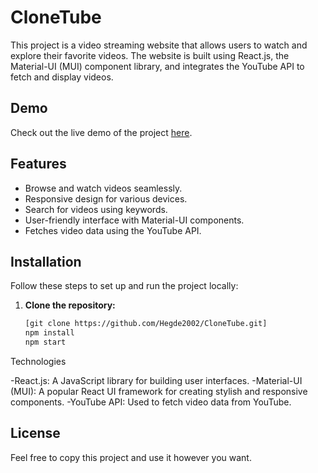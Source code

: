 # CloneTube

This project is a video streaming website that allows users to watch and explore their favorite videos. The website is built using React.js, the Material-UI (MUI) component library, and integrates the YouTube API to fetch and display videos.


## Demo

Check out the live demo of the project [here](https://clonetube13.netlify.app).

## Features

- Browse and watch videos seamlessly.
- Responsive design for various devices.
- Search for videos using keywords.
- User-friendly interface with Material-UI components.
- Fetches video data using the YouTube API.

## Installation

Follow these steps to set up and run the project locally:

1. **Clone the repository:**

   ```bash
   [git clone https://github.com/Hegde2002/CloneTube.git]
   npm install
   npm start
Technologies

-React.js: A JavaScript library for building user interfaces.
-Material-UI (MUI): A popular React UI framework for creating stylish and responsive components.
-YouTube API: Used to fetch video data from YouTube.   

License
-
Feel free to copy this project and use it however you want.
